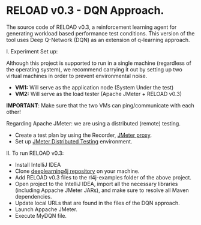 # RELOAD v0.3 - DQN Approach.
The source code of RELOAD v0.3, a reinforcement learning agent for generating workload based performance test conditions. This version of the tool uses Deep Q-Network (DQN) as an extension of q-learning approach.  

I. Experiment Set up:

Although this project is supported to run in a single machine (regardless of the operating system), we recommend carrying it out by setting up two virtual machines in order to prevent environmental noise.  

- **VM1:** Will serve as the application node (System Under the test) 
- **VM2:** Will serve as the load tester (Apache JMeter + RELOAD v0.3) 

**IMPORTANT**: Make sure that the two VMs can ping/communicate with each other! 

Regarding Apache JMeter: we are using a distributed (remote) testing. 

- Create a test plan by using the Recorder, [JMeter proxy](https://jmeter.apache.org/usermanual/jmeter_proxy_step_by_step.html). 
- Set up [JMeter Distributed Testing](https://jmeter.apache.org/usermanual/jmeter_distributed_testing_step_by_step.html) environment. 

II. To run RELOAD v0.3:

- Install IntelliJ IDEA 
- Clone [deeplearning4j repository](https://github.com/deeplearning4j/deeplearning4j-examples) on your machine. 
- Add RELOAD v0.3 files to the rl4j-examples folder of the above project. 
- Open project to the IntelliJ IDEA, import all the necessary libraries (including Appache JMeter JARs), and make sure to resolve all Maven dependencies. 
- Update local URLs that are found in the files of the DQN approach. 
- Launch Appache JMeter. 
- Execute MyDQN file.
